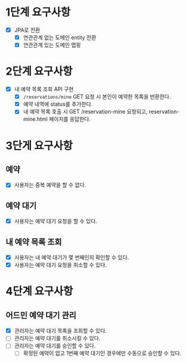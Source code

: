 # 1단계 요구사항
- [x] JPA로 전환
  - [x] 연관관계 없는 도메인 entity 전환
  - [x] 연관관계 있는 도메인 맵핑

# 2단계 요구사항
- [x] 내 예약 목록 조회 API 구현
  - [x] `/reservations/mine` GET 요청 시 본인이 예약한 목록을 반환한다.
  - [x] 예약 내역에 status를 추가한다.
  - [x] 내 예약 목록 호출 시 GET /reservation-mine 요청되고, reservation-mine.html 페이지를 응답한다.

# 3단게 요구사항
## 예약
- [x] 사용자는 중복 예약을 할 수 없다.

## 예약 대기
- [x] 사용자는 예약 대기 요청을 할 수 있다.

## 내 예약 목록 조회
- [x] 사용자는 내 예약 대기가 몇 번째인지 확인할 수 있다.
- [x] 사용자는 예약 대기 요청을 취소할 수 있다.

# 4단계 요구사항
## 어드민 예약 대기 관리
- [x] 관리자는 예약 대기 목록을 조회할 수 있다.
- [ ] 관리자는 예약 대기를 취소시킬 수 있다.
- [ ] 관리자는 예약 대기를 승인할 수 있다.
  - [ ] 확정된 예약이 없고 1번째 예약 대기인 경우에만 수동으로 승인할 수 있다.
